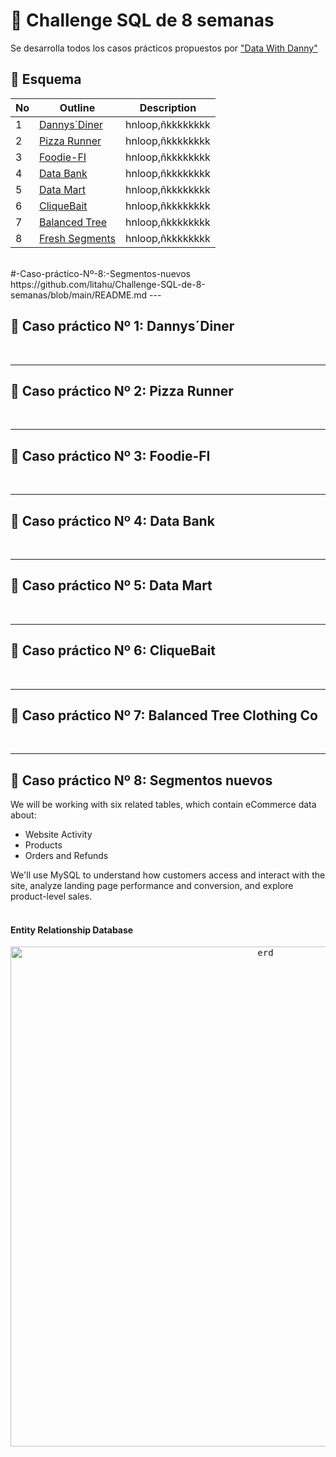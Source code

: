 # 🚀 Challenge SQL de 8 semanas
Se desarrolla todos los casos prácticos propuestos por ["Data With Danny"](https://8weeksqlchallenge.com/)

## 📂 **Esquema**

No | Outline | Description
---|---|---
1 | [Dannys´Diner](https://github.com/litahu/Challenge-SQL-de-8-semanas/blob/main/README.md#-Caso-práctico-Nº-1:-Dannys´Diner) | hnloop,ñkkkkkkkk
2 | [Pizza Runner](https://github.com/litahu/Challenge-SQL-de-8-semanas/blob/main/README.md#-Caso-práctico-Nº-2:-Pizza-Runner) | hnloop,ñkkkkkkkk
3 | [Foodie-FI](https://github.com/litahu/Challenge-SQL-de-8-semanas/blob/main/README.md#-Caso-práctico-Nº-3:-Foodie-FI) | hnloop,ñkkkkkkkk
4 | [Data Bank](https://github.com/litahu/Challenge-SQL-de-8-semanas/blob/main/README.md#-Caso-práctico-Nº-4:-Data-Bank) | hnloop,ñkkkkkkkk
5 | [Data Mart](https://github.com/litahu/Challenge-SQL-de-8-semanas/blob/main/README.md#-Caso-práctico-Nº-5:-Data-Mart) | hnloop,ñkkkkkkkk
6 | [CliqueBait](https://github.com/litahu/Challenge-SQL-de-8-semanas/blob/main/README.md#-Caso-práctico-Nº-6:-CliqueBait) |  hnloop,ñkkkkkkkk
7 | [Balanced Tree](https://github.com/litahu/Challenge-SQL-de-8-semanas/blob/main/README.md#-Caso-práctico-Nº-7:-Balanced-Tree-Clothing-Co) | hnloop,ñkkkkkkkk
8 | [Fresh Segments](https://github.com/litahu/Challenge-SQL-de-8-semanas/blob/main/README.md#-Caso-práctico-Nº-8:-Segmentos-nuevos) |  hnloop,ñkkkkkkkk

<br>
#-Caso-práctico-Nº-8:-Segmentos-nuevos
https://github.com/litahu/Challenge-SQL-de-8-semanas/blob/main/README.md
---

## 📌 **Caso práctico Nº 1: Dannys´Diner**



<br>

---

## 📌 **Caso práctico Nº 2: Pizza Runner**

<br>

---

## 📌 **Caso práctico Nº 3: Foodie-FI**

<br>

---

## 📌 **Caso práctico Nº 4: Data Bank**

<br>

---

## 📌 **Caso práctico Nº 5: Data Mart**

<br>

---

## 📌 **Caso práctico Nº 6: CliqueBait**

<br>

---

## 📌 **Caso práctico Nº 7: Balanced Tree Clothing Co**
<br>

---

## 📌 **Caso práctico Nº 8: Segmentos nuevos**



We will be working with six related tables, which contain eCommerce data about:
- Website Activity
- Products
- Orders and Refunds

We'll use MySQL to understand how customers access and interact with the site, analyze landing page performance and conversion, and explore product-level sales.
<br>
<br>

#### **Entity Relationship Database**

<p align="center">
  <kbd><img width="800" alt="erd" src="https://user-images.githubusercontent.com/115857221/216096971-49eb3432-6cdf-49c4-afcc-78e386d6cb50.png"> </kbd> <br>
</p>

<br>
